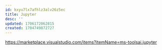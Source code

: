 ```yaml
---
id: kxyu7lx7afhlz3alv26z5ec
title: Jupyter
desc: ''
updated: 1706172062815
created: 1704749872727
---
```


https://marketplace.visualstudio.com/items?itemName=ms-toolsai.jupyter
